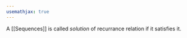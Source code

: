 ```yaml
---
usemathjax: true
---
```


A [[Sequences]] is called *solution* of recurrance relation if it satisfies it.